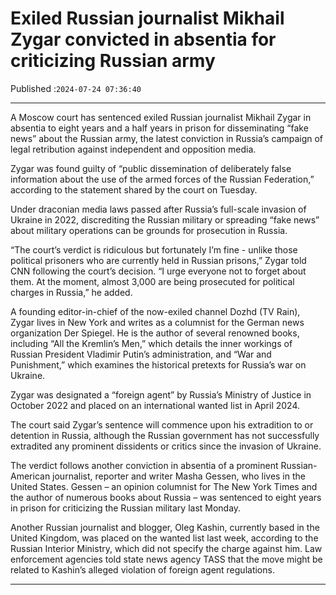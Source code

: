# Exiled Russian journalist Mikhail Zygar convicted in absentia for criticizing Russian army

Published :`2024-07-24 07:36:40`

---

A Moscow court has sentenced exiled Russian journalist Mikhail Zygar in absentia to eight years and a half years in prison for disseminating “fake news” about the Russian army, the latest conviction in Russia’s campaign of legal retribution against independent and opposition media.

Zygar was found guilty of “public dissemination of deliberately false information about the use of the armed forces of the Russian Federation,” according to the statement shared by the court on Tuesday.

Under draconian media laws passed after Russia’s full-scale invasion of Ukraine in 2022, discrediting the Russian military or spreading “fake news” about military operations can be grounds for prosecution in Russia.

“The court’s verdict is ridiculous but fortunately I’m fine - unlike those political prisoners who are currently held in Russian prisons,” Zygar told CNN following the court’s decision. “I urge everyone not to forget about them. At the moment, almost 3,000 are being prosecuted for political charges in Russia,” he added.

A founding editor-in-chief of the now-exiled channel Dozhd (TV Rain), Zygar lives in New York and writes as a columnist for the German news organization Der Spiegel. He is the author of several renowned books, including “All the Kremlin’s Men,” which details the inner workings of Russian President Vladimir Putin’s administration, and “War and Punishment,” which examines the historical pretexts for Russia’s war on Ukraine.

Zygar was designated a “foreign agent” by Russia’s Ministry of Justice in October 2022 and placed on an international wanted list in April 2024.

The court said Zygar’s sentence will commence upon his extradition to or detention in Russia, although the Russian government has not successfully extradited any prominent dissidents or critics since the invasion of Ukraine.

The verdict follows another conviction in absentia of a prominent Russian-American journalist, reporter and writer Masha Gessen, who lives in the United States. Gessen – an opinion columnist for The New York Times and the author of numerous books about Russia – was sentenced to eight years in prison for criticizing the Russian military last Monday.

Another Russian journalist and blogger, Oleg Kashin, currently based in the United Kingdom, was placed on the wanted list last week, according to the Russian Interior Ministry, which did not specify the charge against him. Law enforcement agencies told state news agency TASS that the move might be related to Kashin’s alleged violation of foreign agent regulations.

---

